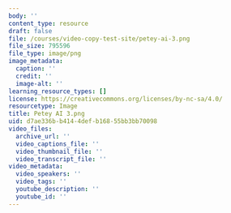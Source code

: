 ```yaml
---
body: ''
content_type: resource
draft: false
file: /courses/video-copy-test-site/petey-ai-3.png
file_size: 795596
file_type: image/png
image_metadata:
  caption: ''
  credit: ''
  image-alt: ''
learning_resource_types: []
license: https://creativecommons.org/licenses/by-nc-sa/4.0/
resourcetype: Image
title: Petey AI 3.png
uid: d7ae336b-b414-4def-b168-55bb3bb70098
video_files:
  archive_url: ''
  video_captions_file: ''
  video_thumbnail_file: ''
  video_transcript_file: ''
video_metadata:
  video_speakers: ''
  video_tags: ''
  youtube_description: ''
  youtube_id: ''
---
```

